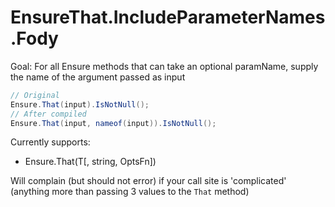 # EnsureThat.IncludeParameterNames.Fody

Goal: For all Ensure methods that can take an optional paramName, supply the name of the argument passed as input
```C#
// Original
Ensure.That(input).IsNotNull();
// After compiled
Ensure.That(input, nameof(input)).IsNotNull();
```

Currently supports:
* Ensure.That(T[, string, OptsFn])

Will complain (but should not error) if your call site is 'complicated' (anything more than passing 3 values to the `That` method)
